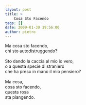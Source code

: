 ```yaml
---
layout: post
title: >
    Cosa Sto Facendo
tags: []
date: 2009-01-30 19:56:00
author: pietro
---
```

Ma cosa sto facendo,<br/>chi sto autodistruggendo?<br/><br/>Sto dando la caccia al mio io vero,<br/>o a questa specie di straniero<br/>che ha preso in mano il mio pensiero?<br/><br/>Ma cosa,<br/>cosa sto facendo,<br/>questa rosa<br/>sta piangendo.
